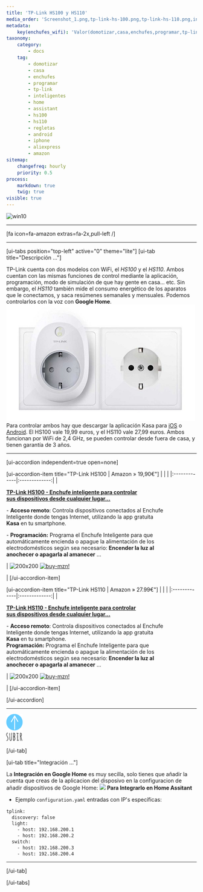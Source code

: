 ```yaml
---
title: 'TP-Link HS100 y HS110'
media_order: 'Screenshot_1.png,tp-link-hs-100.png,tp-link-hs-110.png,integracion_google_home.gif,up1_azul1.png'
metadata:
    key(enchufes_wifi): 'Valor(domotizar,casa,enchufes,programar,tp-link,inteligentes,programar,home,assistant,hs100,hs110,regletas,android,iphone,aliexpress,amazon)'
taxonomy:
    category:
        - docs
    tag:
        - domotizar
        - casa
        - enchufes
        - programar
        - tp-link
        - inteligentes
        - home
        - assistant
        - hs100
        - hs110
        - regletas
        - android
        - iphone
        - aliexpress
        - amazon
sitemap:
    changefreq: hourly
    priority: 0.5
process:
    markdown: true
    twig: true
visible: true
---
```


![win10](image://os-compat.png)

---


[fa icon=fa-amazon extras=fa-2x,pull-left /]



---

[ui-tabs position="top-left" active="0" theme="lite"]
[ui-tab title="Descripción ..."]

TP-Link cuenta con dos modelos con WiFi, el _HS100_ y el _HS110_. Ambos cuentan con las mismas funciones de control mediante la aplicación, programación, modo de simulación de que hay gente en casa... etc. Sin embargo, el _HS110_ también mide el consumo energético de los aparatos que le conectamos, y saca resúmenes semanales y mensuales. Podemos controlarlos con la voz con **Google Home**.
![](Screenshot_1.png)
Para controlar ambos hay que descargar la aplicación Kasa para [iOS](https://apple.co/2WveAlg) o [Android](http://bit.ly/2YgEx8L). El HS100 vale 19,99 euros, y el HS110 vale 27,99 euros. Ambos funcionan por WiFi de 2,4 GHz, se pueden controlar desde fuera de casa, y tienen garantía de 3 años.

---

[ui-accordion independent=true open=none]

[ui-accordion-item title="TP-Link HS100 | Amazon » 19,90€"]
|  |  |
|:-------------|:-------------:|
| <p>[**TP-Link HS100 - Enchufe inteligente para controlar<br /> sus dispositivos desde cualquier lugar...**](https://amzn.to/2Lj7sHB)</p><p>- **Acceso remoto**: Controla dispositivos conectados al Enchufe<br/>Inteligente donde tengas Internet, utilizando la app gratuita<br/>**Kasa** en tu smartphone.</p><p>- **Programación:** Programa el Enchufe Inteligente para que<br/>automáticamente encienda o apague la alimentación de los<br/> electrodomésticos según sea necesario: **Encender la luz al <br/>anochecer o apagarla al amanecer** ...</p> | ![200x200][amzn-TPL-HS100] [![buy-mzn!][buy-mzn]](https://amzn.to/2Lj7sHB)</p> |
[/ui-accordion-item]

[ui-accordion-item title="TP-Link HS110 | Amazon » 27.99€"]
|  |  |
|:-------------|:-------------:|
| <p>[**TP-Link HS110 - Enchufe inteligente para controlar<br /> sus dispositivos desde cualquier lugar...**](https://amzn.to/2HjWRab)</p><p>- **Acceso remoto**: Controla dispositivos conectados al Enchufe<br/>Inteligente donde tengas Internet, utilizando la app gratuita<br/>**Kasa** en tu smartphone.<br />**Programación:** Programa el Enchufe Inteligente para que<br/>automáticamente encienda o apague la alimentación de los<br/> electrodomésticos según sea necesario: **Encender la luz al <br/>anochecer o apagarla al amanecer** ...</p> | ![200x200][amzn-TPL-HS110] [![buy-mzn!][buy-mzn]](https://amzn.to/2HjWRab)</p> |
[/ui-accordion-item]

[/ui-accordion]

<!--- REFERENCIA A IMAGENES AL PIE DEL ARTÍCULO --->

[amzn-TPL-HS100]: user:/pages/03.enchufes-Inteligentes/01.tp-link-hs100-hs110/tp-link-hs-100.png?lightbox=1024&cropResize=200,200
[amzn-TPL-HS110]: user://pages/03.enchufes-Inteligentes/01.tp-link-hs100-hs110/tp-link-hs-110.png?lightbox=1024&cropResize=200,200
[buy-mzn]: https://dabuttonfactory.com/button.png?t=Comprar+en+AMAZON!&f=Roboto-Bold&ts=16&tc=fff&w=200&h=40&c=5&bgt=unicolored&bgc=037ba2

<!--- OCULTO: ![buy-aliex!][buy-aliex] --->
[buy-aliex]: https://dabuttonfactory.com/button.png?t=Comprar+en+ALIEXPRESS!&f=Roboto-Bold&ts=16&tc=fff&w=200&h=40&c=5&bgt=unicolored&bgc=ffae00

---

[![](up1_azul1.png)](# "Volver al Inicio")

[/ui-tab]

[ui-tab title="Integración ..."]

La **Integración en Google Home** es muy secilla, solo tienes que añadir la cuenta que creas de la aplicacion del disposivo en la configuracion de añadir dispositivos de Google Home:
![](integracion_google_home.gif)
**Para Integrarlo en Home Assitant**


+ Ejemplo `configuration.yaml` entradas con IP's específicas:

```text
tplink:
  discovery: false
  light:
    - host: 192.168.200.1
    - host: 192.168.200.2
  switch:
    - host: 192.168.200.3
    - host: 192.168.200.4
```
---

[/ui-tab]

[/ui-tabs]